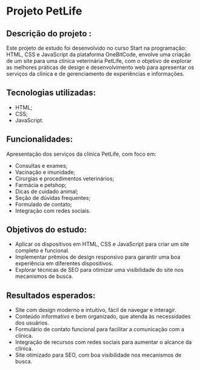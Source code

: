 # Projeto PetLife

## Descrição do projeto :

Este projeto de estudo foi desenvolvido no curso Start na programação: HTML, CSS e JavaScript da plataforma OneBitCode, envolve uma criação de um site para uma clínica veterinária PetLife, com o objetivo de explorar as melhores práticas de design e desenvolvimento web para apresentar os serviços da clínica e de gerenciamento de experiências e informações.

## Tecnologias utilizadas:

- HTML;
- CSS;
- JavaScript.
  
## Funcionalidades:

Apresentação dos serviços da clínica PetLife, com foco em:
- Consultas e exames;
- Vacinação e imunidade;
- Cirurgias e procedimentos veterinários;
- Farmácia e petshop;
- Dicas de cuidado animal;
- Seção de dúvidas frequentes;
- Formulado de contato;
- Integração com redes sociais.
  
## Objetivos do estudo:

- Aplicar os dispositivos em HTML, CSS e JavaScript para criar um site completo e funcional.
- Implementar prêmios de design responsivo para garantir uma boa experiência em diferentes dispositivos.
- Explorar técnicas de SEO para otimizar uma visibilidade do site nos mecanismos de busca.

## Resultados esperados:

- Site com design moderno e intuitivo, fácil de navegar e interagir.
- Conteúdo informativo e bem organizado, que atenda às necessidades dos usuários.
- Formulário de contato funcional para facilitar a comunicação com a clínica.
- Integração de recursos com redes sociais para aumentar o alcance da clínica.
- Site otimizado para SEO, com boa visibilidade nos mecanismos de busca.
